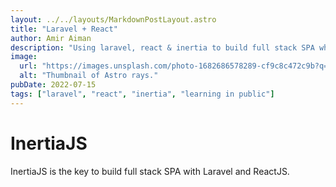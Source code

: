 ```yaml
---
layout: ../../layouts/MarkdownPostLayout.astro
title: "Laravel + React"
author: Amir Aiman
description: "Using laravel, react & inertia to build full stack SPA while still writing the backend code as if it were an MVC app"
image:
  url: "https://images.unsplash.com/photo-1682686578289-cf9c8c472c9b?q=80&w=870&auto=format&fit=crop&ixlib=rb-4.0.3&ixid=M3wxMjA3fDF8MHxwaG90by1wYWdlfHx8fGVufDB8fHx8fA%3D%3D"
  alt: "Thumbnail of Astro rays."
pubDate: 2022-07-15
tags: ["laravel", "react", "inertia", "learning in public"]
---
```


# InertiaJS

InertiaJS is the key to build full stack SPA with Laravel and ReactJS.
